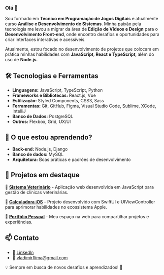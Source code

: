 ### Olá 👋

Sou formado em **Técnico em Programação de Jogos Digitais** e atualmente curso **Análise e Desenvolvimento de Sistemas**. Minha paixão pela tecnologia me levou a migrar da área de **Edição de Vídeos e Design** para o **Desenvolvimento Front-end**, onde encontro desafios e oportunidades para criar interfaces interativas e acessíveis.

Atualmente, estou focado no desenvolvimento de projetos que colocam em prática minhas habilidades com **JavaScript, React e TypeScript**, além do uso de **Node.js**.

## 🛠️ Tecnologias e Ferramentas
- **Linguagens:** JavaScript, TypeScript, Python
- **Frameworks e Bibliotecas:** React.js, Vue
- **Estilização:** Styled Components, CSS3, Sass
- **Ferramentas:** Git, GitHub, Figma, Visual Studio Code, Sublime, XCode, IntelliJ
- **Banco de Dados:** PostgreSQL
- **Outros:** Flexbox, Grid, UX/UI

## 🌱 O que estou aprendendo?
- **Back-end:** Node.js, Django
- **Banco de dados:** MySQL
- **Arquitetura:** Boas práticas e padrões de desenvolvimento

## 📌 Projetos em destaque
🔹 **[Sistema Veterinário](#)** - Aplicação web desenvolvida em JavaScript para gestão de clínicas veterinárias.

🔹 **[Calculadora iOS](#)** - Projeto desenvolvido com SwiftUI e UIViewController para aprimorar habilidades no ecossistema Apple.

🔹 **[Portfólio Pessoal](#)** - Meu espaço na web para compartilhar projetos e experiências.

## 📫 Contato
- 💼 [LinkedIn](https://www.linkedin.com/in/vladimirflima)
- 📧 vladimirflima@gmail.com

💡 Sempre em busca de novos desafios e aprendizados! 🚀
